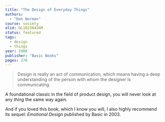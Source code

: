 ```yaml
---
title: "The Design of Everyday Things"
authors:
  - "Don Norman"
course: society
olid: OL10238426M
status: featured
tags:
  - design
  - things
year: 1988
publisher: "Basic Books"
pages: 270
---
```


> Design is really an act of communication, which means having a deep understanding of the person with whom the designer is communicating.

A foundational classic in the field of product design, you will never look at any _thing_ the same way again.

And if you loved this book, which I know you will, I also highly recommend its sequel: _Emotional Design_ published by Basic in 2003.

